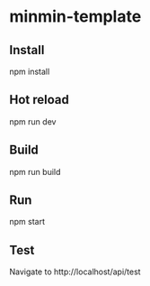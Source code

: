 # minmin-template

## Install
npm install

## Hot reload
npm run dev

## Build
npm run build

## Run
npm start

## Test
Navigate to http://localhost/api/test
